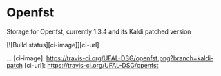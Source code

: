 Openfst
=======

Storage for Openfst, currently 1.3.4 and its Kaldi patched version

[![Build status][ci-image]][ci-url]

...
[ci-image]: https://travis-ci.org/UFAL-DSG/openfst.png?branch=kaldi-patch
[ci-url]: https://travis-ci.org/UFAL-DSG/openfst
